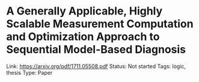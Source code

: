 # A Generally Applicable, Highly Scalable Measurement Computation and Optimization Approach to Sequential Model-Based Diagnosis

Link: https://arxiv.org/pdf/1711.05508.pdf
Status: Not started
Tags: logic, thesis
Type: Paper

